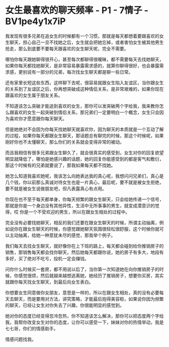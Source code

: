 # 女生最喜欢的聊天频率 - P1 - 7情子 - BV1pe4y1x7iP

我发现有很多兄弟在追女生的时候都有一个习惯，那就是每天都想着要跟喜欢的女生聊天，担心自己一旦不找她之后，女生就会把她忘掉，或者害怕女生被其他男生抢走，那么到底要不要每天跟喜欢的女生聊天呢，完全不需要。

哪怕你每天跟她聊得很开心，甚至每次都聊得很暧昧，都不需要每天去找她聊天，如果你每天都找她聊天，是非常容易暴露需求感的，就算你聊得很好，也会暴露需求感，更别说有一部分的兄弟，每次找女生聊天都是聊一些日常。

还有家里长短这些东西，这样聊下去呢，很容易就跟女生陷入友谊区，当你跟女生的关系到了友谊区之后，你再想突破成这种情侣关系，是非常艰难的，如果你现在跟喜欢的女生属于朋友关系。

不知道该怎么突破才能追到喜欢的女生，那你可以发突破两个字给我，我来教你怎么跟喜欢的女生一起突破到情侣关系，那兄弟们一定要明白一个概念，女生只会因为喜欢你才愿意跟你每天聊天。

但是她绝对不会因为你每天找她聊天就喜欢你，因为聊天的本质就是一个互动了解的过程，如果你每天都跟女生聊天，那话题总有聊完的时候，那这个时候呢，如果刚好你也不太懂聊天，那么你们的关系就会变得非常的被动。

而且我相信有很多兄弟跟女生聊久了，就会很真实的感受到，女生对你的回复欲望明显就降低了，哪怕是她感兴趣的话题，她的回复你能感受到的都是客气和敷衍，那这个时候有的兄弟就要说了，那我如果每天都不找她。

她怎么知道我喜欢她呢，我该怎么向她表达我的真心呢，我想问问兄弟们，真心是几个钱，你以前那么真诚对待女生也是一片真心，最后呢，要不就是被女生拒绝，要不就是被女生说做朋友吧，但凡表露真心有点用。

你现在也不至于每天都单身，你每天频繁的跟女生聊天，只会给她传递一个信号，那就是你是一个身边没有其他异性，生活中无所事事的男生，就变成潜意识的觉得，哎 你是一个不受欢迎的男生，所以在跟女生相处的过程中。

完全没有必要找她聊天，相反的我们还要在跟女生聊天的时候，所谓主动抽离，例如说你在跟女生聊天的时候，你感觉跟她聊天氛围很轻松很舒服，这个时候你就可以主动抽离，给她一种意犹未尽的感觉，那我举个例子。

我们每天去找女生聊天，就好像你在上下班的路上，每天都会碰到给你推销房子的销售，那销售每天都会找你聊天，然后她每天都跟你说，她的房子有多大，地段有多好，买了绝对不吃亏，投机一定会赚钱。

问你什么时候买一套房，都不用说以后了，当你第一次知道她在向你推销房子的时候，你感觉很烦，然后就越来越想逃离她，她经历了推销房子，想要你买房，其实就跟你每天找女生聊天，到最后向女生表白。

你想要女生同意做你女朋友，意思是一样的，所以在跟女生相处，真的没有必要每天去聊天，而是要用对方法，讲究策略，才能最后抱得美容柜，如果说你因为频繁的聊天，已经让女生对你失去了兴趣，你很能明显的感觉到。

她对你的态度已经变得忽冷忽热，你不知道该怎么解决，那你可以把态度两个字给我，我帮你改变女生对你的态度，让你可以感受一下，妹妹对你的热情举动，我是七七哥，你们的情感助手。

情感问题找我。